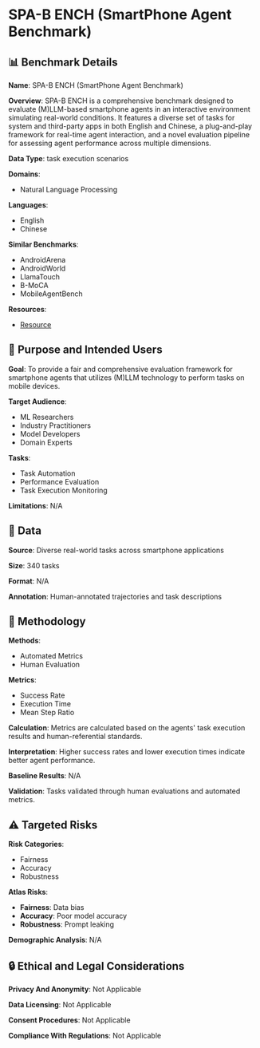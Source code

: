 # SPA-B ENCH (SmartPhone Agent Benchmark)

## 📊 Benchmark Details

**Name**: SPA-B ENCH (SmartPhone Agent Benchmark)

**Overview**: SPA-B ENCH is a comprehensive benchmark designed to evaluate (M)LLM-based smartphone agents in an interactive environment simulating real-world conditions. It features a diverse set of tasks for system and third-party apps in both English and Chinese, a plug-and-play framework for real-time agent interaction, and a novel evaluation pipeline for assessing agent performance across multiple dimensions.

**Data Type**: task execution scenarios

**Domains**:
- Natural Language Processing

**Languages**:
- English
- Chinese

**Similar Benchmarks**:
- AndroidArena
- AndroidWorld
- LlamaTouch
- B-MoCA
- MobileAgentBench

**Resources**:
- [Resource](https://ai-agents-2030.github.io/SPA-Bench/)

## 🎯 Purpose and Intended Users

**Goal**: To provide a fair and comprehensive evaluation framework for smartphone agents that utilizes (M)LLM technology to perform tasks on mobile devices.

**Target Audience**:
- ML Researchers
- Industry Practitioners
- Model Developers
- Domain Experts

**Tasks**:
- Task Automation
- Performance Evaluation
- Task Execution Monitoring

**Limitations**: N/A

## 💾 Data

**Source**: Diverse real-world tasks across smartphone applications

**Size**: 340 tasks

**Format**: N/A

**Annotation**: Human-annotated trajectories and task descriptions

## 🔬 Methodology

**Methods**:
- Automated Metrics
- Human Evaluation

**Metrics**:
- Success Rate
- Execution Time
- Mean Step Ratio

**Calculation**: Metrics are calculated based on the agents' task execution results and human-referential standards.

**Interpretation**: Higher success rates and lower execution times indicate better agent performance.

**Baseline Results**: N/A

**Validation**: Tasks validated through human evaluations and automated metrics.

## ⚠️ Targeted Risks

**Risk Categories**:
- Fairness
- Accuracy
- Robustness

**Atlas Risks**:
- **Fairness**: Data bias
- **Accuracy**: Poor model accuracy
- **Robustness**: Prompt leaking

**Demographic Analysis**: N/A

## 🔒 Ethical and Legal Considerations

**Privacy And Anonymity**: Not Applicable

**Data Licensing**: Not Applicable

**Consent Procedures**: Not Applicable

**Compliance With Regulations**: Not Applicable
